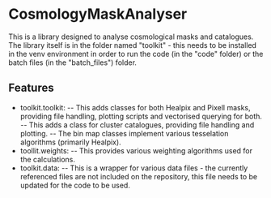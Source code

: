 # CosmologyMaskAnalyser

This is a library designed to analyse cosmological masks and catalogues. The library itself is in the folder named "toolkit" - this needs to be installed in the venv environment in order to run the code (in the "code" folder) or the batch files (in the "batch_files") folder.

## Features

- toolkit.toolkit:
-- This adds classes for both Healpix and Pixell masks, providing file handling, plotting scripts and vectorised querying for both.
-- This adds a class for cluster catalogues, providing file handling and plotting.
-- The bin map classes implement various tesselation algorithms (primarily Healpix).
- toollit.weights:
-- This provides various weighting algorithms used for the calculations.
- toolkit.data:
-- This is a wrapper for various data files - the currently referenced files are not included on the repository, this file needs to be updated for the code to be used.
